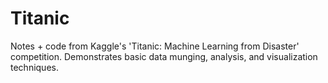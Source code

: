 # Titanic
Notes + code from Kaggle's 'Titanic: Machine Learning from Disaster' competition. Demonstrates basic data munging, analysis, and visualization techniques.
